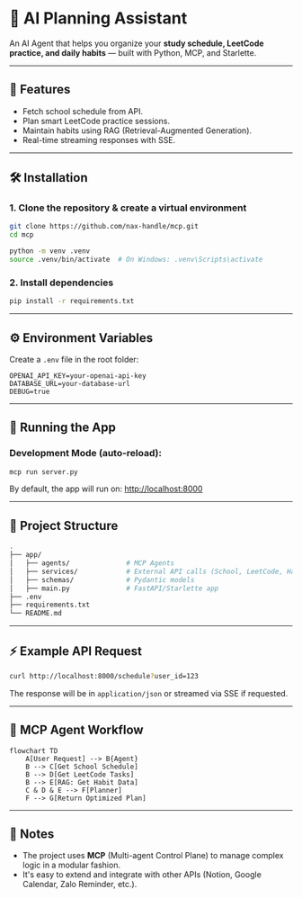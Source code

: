 
# 🧠 AI Planning Assistant

An AI Agent that helps you organize your **study schedule, LeetCode practice, and daily habits** — built with Python, MCP, and Starlette.

---

## 🚀 Features

- Fetch school schedule from API.
- Plan smart LeetCode practice sessions.
- Maintain habits using RAG (Retrieval-Augmented Generation).
- Real-time streaming responses with SSE.

---

## 🛠 Installation

### 1. Clone the repository & create a virtual environment

```bash
git clone https://github.com/nax-handle/mcp.git
cd mcp

python -m venv .venv
source .venv/bin/activate  # On Windows: .venv\Scripts\activate
```

### 2. Install dependencies

```bash
pip install -r requirements.txt
```

---

## ⚙️ Environment Variables

Create a `.env` file in the root folder:

```env
OPENAI_API_KEY=your-openai-api-key
DATABASE_URL=your-database-url
DEBUG=true
```

<!-- You can add more like `LEETCODE_API`, `SCHOOL_API`, or `HABIT_VECTOR_DB_URL` as needed. -->

---

## 🧪 Running the App

### Development Mode (auto-reload):

```bash
mcp run server.py
```

By default, the app will run on: [http://localhost:8000](http://localhost:8000)

---

## 📂 Project Structure

```bash
.
├── app/
│   ├── agents/              # MCP Agents
│   ├── services/            # External API calls (School, LeetCode, Habit...)
│   ├── schemas/             # Pydantic models
│   ├── main.py              # FastAPI/Starlette app
├── .env
├── requirements.txt
└── README.md
```

---

## ⚡ Example API Request

```bash
curl http://localhost:8000/schedule?user_id=123
```

The response will be in `application/json` or streamed via SSE if requested.

---

## 🤖 MCP Agent Workflow

```mermaid
flowchart TD
    A[User Request] --> B{Agent}
    B --> C[Get School Schedule]
    B --> D[Get LeetCode Tasks]
    B --> E[RAG: Get Habit Data]
    C & D & E --> F[Planner]
    F --> G[Return Optimized Plan]
```

---

## 📌 Notes

- The project uses **MCP** (Multi-agent Control Plane) to manage complex logic in a modular fashion.
- It's easy to extend and integrate with other APIs (Notion, Google Calendar, Zalo Reminder, etc.).
